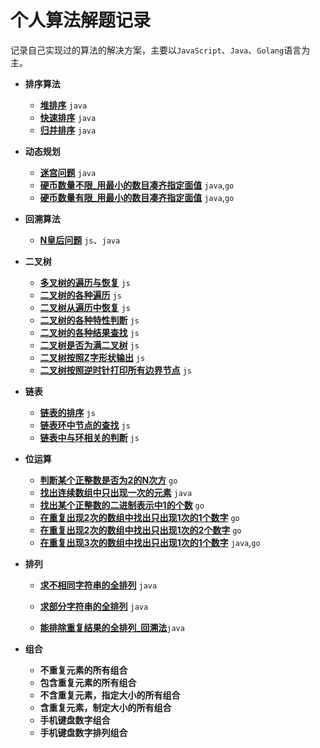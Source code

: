 # 个人算法解题记录

记录自己实现过的算法的解决方案，主要以`JavaScript`、`Java`、`Golang`语言为主。

* **排序算法**
  * **[堆排序](排序/堆排序.md)** `java`
  * **[快速排序](排序/快速排序.md)** `java`
  * **[归并排序](排序/归并排序.md)** `java`
* **动态规划**
  * **[迷宫问题](动态规划/迷宫问题.md)** `java`
  * **[硬币数量不限_用最小的数目凑齐指定面值](动态规划/硬币数量不限_用最小的数目凑齐指定面值.md)** `java`,`go`
  * **[硬币数量有限_用最小的数目凑齐指定面值](动态规划/硬币数量有限_用最小的数目凑齐指定面值.md)** `java`,`go`
* **回溯算法**
  
  * **[N皇后问题](回溯算法/N皇后问题.md)** `js`、`java`
* **二叉树**
  * **[多叉树的遍历与恢复](二叉树/多叉树的解析与恢复.md)** `js`
  * **[二叉树的各种遍历](二叉树/二叉树的各种遍历方式.md)** `js`
  * **[二叉树从遍历中恢复](二叉树/二叉树从遍历中恢复.md)** `js`
  * **[二叉树的各种特性判断](二叉树/二叉树的各种特性判断.md)** `js`
  * **[二叉树的各种结果查找](二叉树/二叉树的各种结果查找.md)** `js`
  * **[二叉树是否为满二叉树](二叉树/二叉树是否为满二叉树.md)** `js`
  * **[二叉树按照Z字形状输出](二叉树/二叉树按照Z字形状输出.md)** `js`
  * **[二叉树按照逆时针打印所有边界节点](二叉树/二叉树按照逆时针打印所有边界节点.md)** `js`
* **链表**
  * **[链表的排序](链表/链表的排序.md)** `js`
  * **[链表环中节点的查找](链表/链表环中节点的查找.md)** `js`
  * **[链表中与环相关的判断](链表/链表中与环相关的判断.md)** `js`
* **位运算**
  * **[判断某个正整数是否为2的N次方](位运算/判断某个正整数是否为2的N次方.md)** `go`
  * **[找出连续数组中只出现一次的元素](位运算/找出连续数组中只出现一次的元素.md)** `java`
  * **[找出某个正整数的二进制表示中1的个数](位运算/找出某个正整数的二进制表示中1的个数.md)** `go`
  * **[在重复出现2次的数组中找出只出现1次的1个数字](位运算/在重复出现2次的数组中找出只出现1次的1个数字.md)** `go`
  * **[在重复出现2次的数组中找出只出现1次的2个数字](位运算/在重复出现2次的数组中找出只出现1次的2个数字.md)** `go`
  * **[在重复出现3次的数组中找出只出现1次的1个数字](位运算/在重复出现3次的数组中找出只出现1次的1个数字.md)** `java`,`go`
* **排列** 
  * **[求不相同字符串的全排列](排列组合/不相同字符串全排列_交换法.md)** `java`
  * **[求部分字符串的全排列](排列组合/部分相同字符串全排列_交换法.md)** `java` 
  
  * **[能排除重复结果的全排列_回溯法](排列组合/能排除重复结果的全排列_回溯法.md)**`java`  
* **组合** 
  * **不重复元素的所有组合**
  * **包含重复元素的所有组合** 
  * **不含重复元素，指定大小的所有组合**
  * **含重复元素，制定大小的所有组合**
  * **手机键盘数字组合** 
  * **手机键盘数字排列组合**

